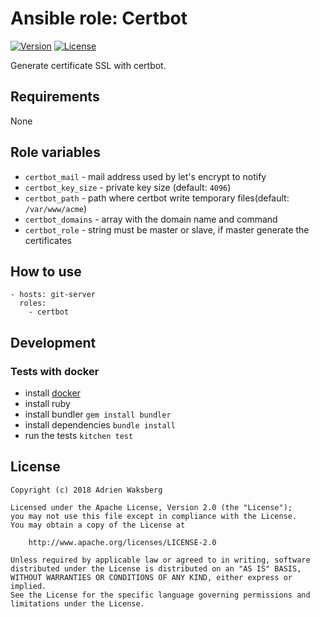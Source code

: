 # Ansible role: Certbot
[![Version](https://img.shields.io/badge/latest_version-2.0.0-green.svg)](https://git.yaegashi.fr/nishiki/ansible-role-certbot/releases)
[![License](https://img.shields.io/badge/license-Apache--2.0-blue.svg)](https://git.yaegashi.fr/nishiki/ansible-role-certbot/src/branch/master/LICENSE)

Generate certificate SSL with certbot.

## Requirements

None

## Role variables

- `certbot_mail` - mail address used by let's encrypt to notify
- `certbot_key_size` - private key size (default: `4096`)
- `certbot_path` - path where certbot write temporary files(default: `/var/www/acme`)
- `certbot_domains` - array with the domain name and command
- `certbot_role` - string must be master or slave, if master generate the certificates

## How to use

```
- hosts: git-server
  roles:
    - certbot
```

## Development
### Tests with docker

  * install [docker](https://docs.docker.com/engine/installation/)
  * install ruby
  * install bundler `gem install bundler`
  * install dependencies `bundle install`
  * run the tests `kitchen test`

## License

```
Copyright (c) 2018 Adrien Waksberg

Licensed under the Apache License, Version 2.0 (the "License");
you may not use this file except in compliance with the License.
You may obtain a copy of the License at

    http://www.apache.org/licenses/LICENSE-2.0

Unless required by applicable law or agreed to in writing, software
distributed under the License is distributed on an "AS IS" BASIS,
WITHOUT WARRANTIES OR CONDITIONS OF ANY KIND, either express or implied.
See the License for the specific language governing permissions and
limitations under the License.
```
